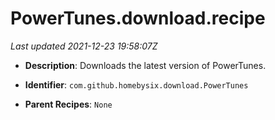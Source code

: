 # PowerTunes.download.recipe

_Last updated 2021-12-23 19:58:07Z_

- **Description**: Downloads the latest version of PowerTunes.

- **Identifier**: `com.github.homebysix.download.PowerTunes`

- **Parent Recipes**: `None`
